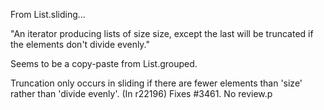 From List.sliding...

"An iterator producing lists of size size, except the last will be truncated if the elements don't divide evenly."

Seems to be a copy-paste from List.grouped.

Truncation only occurs in sliding if there are fewer elements than 'size' rather than 'divide evenly'.
(In r22196) Fixes #3461. No review.p
